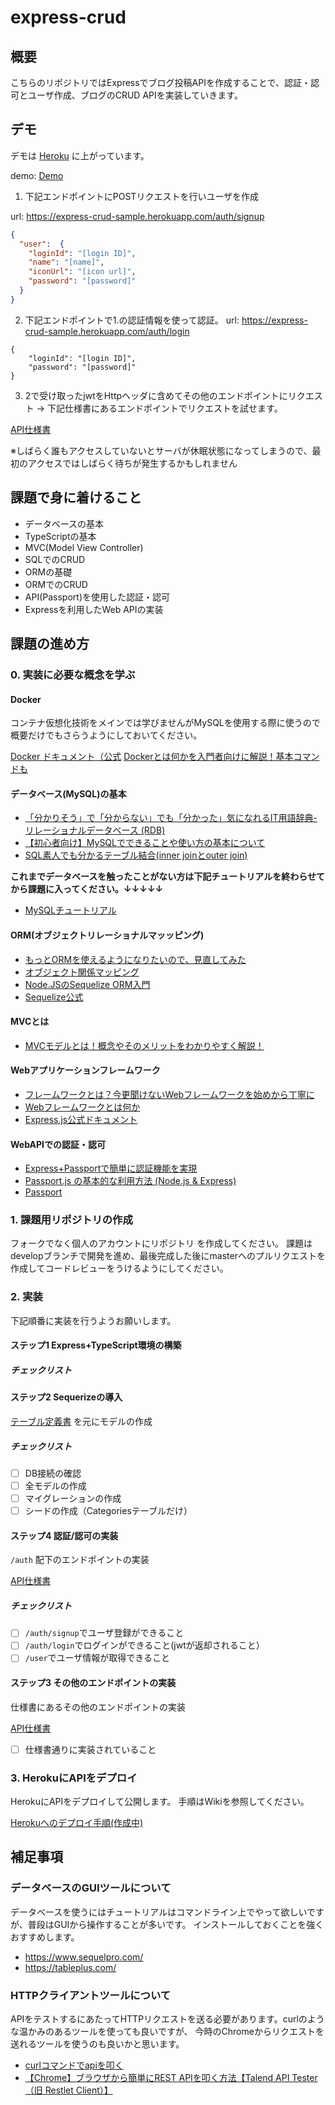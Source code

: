 # express-crud

## 概要

こちらのリポジトリではExpressでブログ投稿APIを作成することで、認証・認可とユーザ作成、ブログのCRUD APIを実装していきます。

## デモ

デモは [Heroku](https://www.heroku.com) に上がっています。

demo: [Demo](https://express-crud-sample.herokuapp.com/)

1. 下記エンドポイントにPOSTリクエストを行いユーザを作成

url: https://express-crud-sample.herokuapp.com/auth/signup
```json
{
  "user":  {
    "loginId": "[login ID]",
    "name": "[name]",
    "iconUrl": "[icon url]",
    "password": "[password]"
  }
}
```

2. 下記エンドポイントで1.の認証情報を使って認証。
url: https://express-crud-sample.herokuapp.com/auth/login
```
{
    "loginId": "[login ID]",
    "password": "[password]"
}
```

3. 2で受け取ったjwtをHttpヘッダに含めてその他のエンドポイントにリクエスト
→ 下記仕様書にあるエンドポイントでリクエストを試せます。

[API仕様書](https://github.com/version-1/express-crud/wiki/API%E4%BB%95%E6%A7%98%E6%9B%B8)

※しばらく誰もアクセスしていないとサーバが休眠状態になってしまうので、最初のアクセスではしばらく待ちが発生するかもしれません

## 課題で身に着けること

- データベースの基本
- TypeScriptの基本
- MVC(Model View Controller)
- SQLでのCRUD
- ORMの基礎
- ORMでのCRUD
- API(Passport)を使用した認証・認可
- Expressを利用したWeb APIの実装

## 課題の進め方

### 0. 実装に必要な概念を学ぶ

#### Docker

コンテナ仮想化技術をメインでは学びませんがMySQLを使用する際に使うので概要だけでもさらうようにしておいてください。

[Docker ドキュメント（公式](https://docs.docker.com/get-started/overview/)
[Dockerとは何かを入門者向けに解説！基本コマンドも](https://udemy.benesse.co.jp/development/web/docker.html)

#### データベース(MySQL)の基本

- [「分かりそう」で「分からない」でも「分かった」気になれるIT用語辞典-リレーショナルデータベース (RDB)](https://wa3.i-3-i.info/word11770.html) 
- [【初心者向け】MySQLでできることや使い方の基本について](https://www.atoone.co.jp/column/10114/)
- [SQL素人でも分かるテーブル結合(inner joinとouter join)](https://qiita.com/naoki_mochizuki/items/3fda1ad6594c11d7b43c)

**これまでデータベースを触ったことがない方は下記チュートリアルを終わらせてから課題に入ってください。↓↓↓↓↓**

- [MySQLチュートリアル](https://github.com/version-1/express-crud/wiki/MySQL%E3%83%81%E3%83%A5%E3%83%BC%E3%83%88%E3%83%AA%E3%82%A2%E3%83%AB)




#### ORM(オブジェクトリレーショナルマッッピング)

- [もっとORMを使えるようになりたいので、見直してみた](https://qiita.com/niisan-tokyo/items/156eb35c6eeaf07b9b65)
- [オブジェクト関係マッピング](https://qiita.com/yk-nakamura/items/acd071f16cda844579b9)
- [Node.JSのSequelize ORM入門](https://qiita.com/markusveeyola/items/64875c9507d5fa32884e)
- [Sequelize公式](https://sequelize.org/v5/manual/getting-started.html)

#### MVCとは

- [MVCモデルとは！概念やそのメリットをわかりやすく解説！](https://www.geekly.co.jp/column/cat-technology/1911_040/)

#### Webアプリケーションフレームワーク

- [フレームワークとは？今更聞けないWebフレームワークを始めから丁寧に](https://blog.codecamp.jp/web_framework)
- [Webフレームワークとは何か](https://postd.cc/what-is-a-web-framework/)
- [Express.js公式ドキュメント](https://expressjs.com/ja/)

#### WebAPIでの認証・認可

- [Express+Passportで簡単に認証機能を実現](https://qiita.com/papi_tokei/items/9b852774114ebc7a6255)
- [Passport.js の基本的な利用方法 (Node.js & Express)](https://qiita.com/tuneyukkie/items/b1bc2a26cfb7c480e56b)
- [Passport](http://www.passportjs.org/docs/)


### 1. 課題用リポジトリの作成

フォークでなく個人のアカウントにリポジトリ を作成してください。
課題はdevelopブランチで開発を進め、最後完成した後にmasterへのプルリクエストを作成してコードレビューをうけるようにしてください。


### 2. 実装

下記順番に実装を行うようお願いします。

#### ステップ1 Express+TypeScript環境の構築


#####  チェックリスト

#### ステップ2 Sequerizeの導入

[テーブル定義書](https://github.com/version-1/ws-0700-express-crud/wiki/%E3%83%86%E3%83%BC%E3%83%96%E3%83%AB%E5%AE%9A%E7%BE%A9%E6%9B%B8) を元にモデルの作成


#####  チェックリスト

- [ ] DB接続の確認
- [ ] 全モデルの作成
- [ ] マイグレーションの作成
- [ ] シードの作成（Categoriesテーブルだけ）

#### ステップ4 認証/認可の実装

`/auth` 配下のエンドポイントの実装

[API仕様書](https://github.com/version-1/express-crud/wiki/API%E4%BB%95%E6%A7%98%E6%9B%B8)

#####  チェックリスト

- [ ] `/auth/signup`でユーザ登録ができること
- [ ] `/auth/login`でログインができること(jwtが返却されること）
- [ ] `/user`でユーザ情報が取得できること

#### ステップ3 その他のエンドポイントの実装

仕様書にあるその他のエンドポイントの実装

[API仕様書](https://github.com/version-1/express-crud/wiki/API%E4%BB%95%E6%A7%98%E6%9B%B8)

- [ ] 仕様書通りに実装されていること

### 3. HerokuにAPIをデプロイ

HerokuにAPIをデプロイして公開します。
手順はWikiを参照してください。

[Herokuへのデプロイ手順(作成中)](https://github.com/version-1/express-crud/wiki/Heroku%E3%81%B8%E3%81%AE%E3%83%87%E3%83%97%E3%83%AD%E3%82%A4)

## 補足事項

### データベースのGUIツールについて

データベースを使うにはチュートリアルはコマンドライン上でやって欲しいですが、普段はGUIから操作することが多いです。
インストールしておくことを強くおすすめします。

- https://www.sequelpro.com/
- https://tableplus.com/

### HTTPクライアントツールについて

APIをテストするにあたってHTTPリクエストを送る必要があります。curlのような温かみのあるツールを使っても良いですが、
今時のChromeからリクエストを送れるツールを使うのも良いかと思います。

- [curlコマンドでapiを叩く](https://qiita.com/bunty/items/758425773b2239feb9a7)
- [【Chrome】ブラウザから簡単にREST APIを叩く方法【Talend API Tester（旧 Restlet Client）】](https://katblog.manadream.net/index.php/2019/02/11/rest-api-from-restlet-client/)
